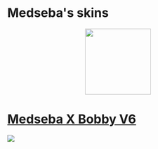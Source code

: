 # Medseba's skins
<p align="center">
<a href="https://osu.ppy.sh/users/9000010">
  <img src="https://a.ppy.sh/9000010"  
       width="150"
       height="150"></a>
  
# [Medseba X Bobby V6](https://cdn.discordapp.com/attachments/854188910912339999/1164988540585771048/-_Medseba_x_Bobby_V6_-.osk)
[![](https://cdn.discordapp.com/attachments/854188910912339999/1164988544406781972/screenshot252.jpg)](https://cdn.discordapp.com/attachments/854188910912339999/1164988540585771048/-_Medseba_x_Bobby_V6_-.osk)
